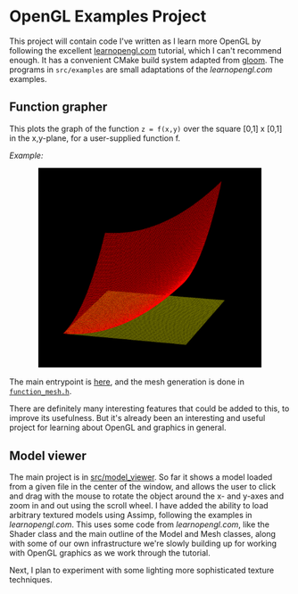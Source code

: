 # OpenGL Examples Project

This project will contain code I've written as I learn more
OpenGL by following the excellent [learnopengl.com](https://learnopengl.com/)
tutorial, which I can't recommend enough.
It has a convenient CMake build system adapted from
[gloom](https://github.com/aleksaro/gloom). The programs in `src/examples`
are small adaptations of the _learnopengl.com_ examples.

## Function grapher

This plots the graph of the function `z = f(x,y)` over the square [0,1] x [0,1]
in the x,y-plane, for a user-supplied function f.

_Example:_

<p align="center" margin="20px">
	<img src="images/function_grapher_2.png" alt="drawing" width="400"/>
</p>

The main entrypoint is [here](src/function_grapher/function_grapher.cpp), and
the mesh generation is done in [`function_mesh.h`](src/function_grapher/lib/function_mesh.h).

There are definitely many interesting features that could be added to this,
to improve its usefulness. But it's already been an interesting and useful project
for learning about OpenGL and graphics in general.

## Model viewer

The main project is in [src/model_viewer](src/model_viewer).
So far it shows a model loaded from a given file in the center of the window, and
allows the user to click and drag with the mouse to rotate the object around
the x- and y-axes and zoom in and out using the scroll wheel.
I have added the ability to load arbitrary textured models using Assimp, following
the examples in _learnopengl.com_.
This uses some code from _learnopengl.com_, like the Shader class and
the main outline of the Model and Mesh classes,
along with some of our own infrastructure we're slowly
building up for working with OpenGL graphics as we work through the tutorial.

Next, I plan to experiment with some lighting more sophisticated texture
techniques.
